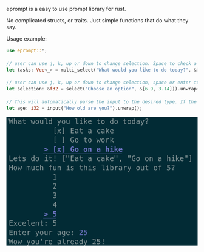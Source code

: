 eprompt is a easy to use prompt library for rust.

No complicated structs, or traits. Just simple functions that do what they say.

Usage example:
```rust
use eprompt::*;

// user can use j, k, up or down to change selection. Space to check a box, enter to finalize.
let tasks: Vec<_> = multi_select("What would you like to do today?", &["Eat a cake", "Go to work", "Go on a hike"]).unwrap();

// user can use j, k, up or down to change selection, space or enter to finalize.
let selection: &f32 = select("Choose an option", &[6.9, 3.14])).unwrap();

// This will automatically parse the input to the desired type. If the input is invalid it will have the user try again.
let age: i32 = input("How old are you?").unwrap();
```

![screenshot](./screenshot.png)
